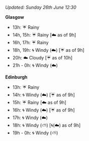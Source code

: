 *Updated: Sunday 26th June 12:30*

**Glasgow**

* 13h: :umbrella: Rainy
* 14h, 15h: :umbrella: Rainy [:cloud: as of 9h]
* 16h, 17h: :umbrella: Rainy
* 18h, 19h: :cyclone: Windy (:cloud:) [:umbrella: as of 9h]
* 20h: :cloud: Cloudy [:umbrella: as of 10h]
* 21h - 0h: :cyclone: Windy (:cloud:)

**Edinburgh**

* 13h: :umbrella: Rainy
* 14h: :cyclone: Windy (:cloud:) [:umbrella: as of 9h]
* 15h: :umbrella: Rainy [:cloud: as of 9h]
* 16h: :cyclone: Windy (:cloud:) [:umbrella: as of 9h]
* 17h: :cyclone: Windy (:cloud:)
* 18h: :cyclone: Windy (:partly_sunny:) [:cyclone:(:cloud:) as of 9h]
* 19h - 0h: :cyclone: Windy (:partly_sunny:)
